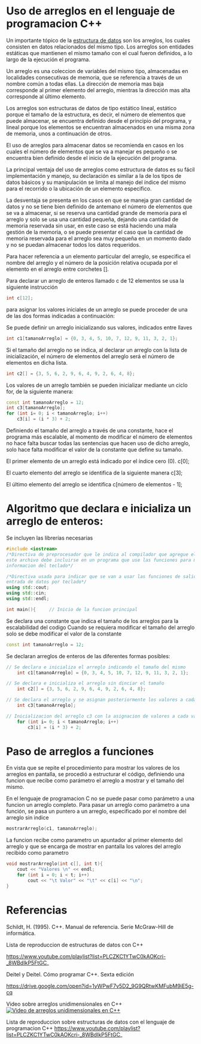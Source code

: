 # Uso de arreglos en el lenguaje de programacion C++

Un importante tópico de la [estructura de datos](https://es.wikipedia.org/wiki/Estructura_de_datos) son los arreglos, los cuales consisten en datos relacionados del mismo tipo.
Los arreglos son entidades estáticas que mantienen el mismo tamaño con el cual fueron definidos, a lo largo de la ejecución el programa.

Un arreglo es una coleccion de variables del mismo tipo, almacenadas en localidades consecutivas de memoria, que se referencia a través de un nombre común a todas ellas. La dirección de memoria mas baja corresponde al primer elemento del arreglo, mientras la dirección mas alta corresponde al último elemento.

Los arreglos son estructuras de datos de tipo estático lineal, estático porque el tamaño de la estructura, es decir, el número de elementos que puede almacenar, se encuentra definido desde el principio del programa, y lineal porque los elementos se encuentran almacenados en una misma zona de memoria, unos a continuación de otros.

El uso de arreglos para almacenar datos se recomienda en casos en los cuales el número de elementos que se va a manejar es pequeño o se encuentra bien definido desde el inicio de la ejecución del programa.

La principal ventaja del uso de arreglos como estructura de datos es su fácil implementación y manejo, su declaración es similar a la de los tipos de datos básicos y su manipulación se limita al manejo del índice del mismo para el recorrido o la ubicación de un elemento especifico.

La desventaja se presenta en los casos en que se maneja gran cantidad de datos y no se tiene bien definido de antemano el número de elementos que se va a almacenar, si se reserva una cantidad grande de memoria para el arreglo y solo se usa una cantidad pequeña, dejando una cantidad de memoria reservada sin usar, en este caso se está haciendo una mala gestión de la memoria, o se puede presentar el caso que la cantidad de memoria reservada para el arreglo sea muy pequeña en un momento dado y no se puedan almacenar todos los datos requeridos.

Para hacer referencia a un elemento particular del arreglo, se especifica el nombre del arreglo y el número de la posición relativa ocupada por el elemento en el arreglo entre corchetes [].

Para declarar un arreglo de enteros llamado c de 12 elementos se usa la siguiente instrucción

```cpp
int c[12];
```

para asignar los valores iniciales de un arreglo se puede proceder de una de las dos formas indicadas a continuación:

Se puede definir un arreglo inicializando sus valores, indicados entre llaves

```cpp
int c1[tamanoArreglo] = {0, 3, 4, 5, 10, 7, 12, 9, 11, 3, 2, 1};
```

Si el tamaño del arreglo no se indica, al declarar un arreglo con la lista de inicialización, el número de elementos del arreglo será el número de elementos en dicha lista.

```cpp
int c2[] = {3, 5, 6, 2, 9, 6, 4, 9, 2, 6, 4, 8};
```

Los valores de un arreglo también se pueden inicializar mediante un ciclo for, de la siguiente manera:

```cpp
const int tamanoArreglo = 12;
int c3[tamanoArreglo];
for (int i= 0; i < tamanoArreglo; i++)
	c3[i] = (i * 3) + 2;
```

Definiendo el tamaño del arreglo a través de una constante, hace el programa más escalable, al momento de modificar el número de elementos  no hace falta buscar todas las sentencias que hacen uso de dicho arreglo, solo hace falta modificar el valor de la constante que define su tamaño.

El primer elemento de un arreglo está indicado por el índice cero (0).
c[0];

El cuarto elemento del arreglo se identifica de la siguiente manera
c[3];

El último elemento del arreglo se identifica
c[número de elementos - 1];

# Algoritmo que declara e inicializa un arreglo de enteros:

Se incluyen las librerías necesarias

```cpp
#include <iostream>
/*Directiva de preprocesador que le indica al compilador que agregue el contenido del archivo iostream
este archivo debe incluirse en un programa que use las funciones para mostrar informacion en la pantalla o leer
informacion del teclado*/

/*Directiva usada para indicar que se van a usar las funciones de salida de datos por pantalla y 
entrada de datos por teclado*/
using std::cout;
using std::cin;
using std::endl;
```

```cpp
int main(){		// Inicio de la funcion principal
```
Se declara una constante que indica el tamaño de los arreglos para la escalabilidad del codigo
Cuando se requiera modificar el tamaño del arreglo solo se debe modificar el valor de la constante

```cpp
const int tamanoArreglo = 12;
```

Se declaran arreglos de enteros de las diferentes formas posibles:

```cpp
// Se declara e inicializa el arreglo indicando el tamaño del mismo
	int c1[tamanoArreglo] = {0, 3, 4, 5, 10, 7, 12, 9, 11, 3, 2, 1};

// Se declara e inicializa el arreglo sin dinciar el tamaño
	int c2[] = {3, 5, 6, 2, 9, 6, 4, 9, 2, 6, 4, 8};

// Se declara el arreglo y se asignan posteriormente los valores a cada variable
	int c3[tamanoArreglo];

// Inicializacion del arreglo c3 con la asignacion de valores a cada variable del arreglo individualmente
	for (int i= 0; i < tamanoArreglo; i++)
		c3[i] = (i * 3) + 2;
```

# Paso de arreglos a funciones

En vista que se repite el procedimiento para mostrar los valores de los arreglos en pantalla, se procedió a estructurar el código, definiendo una funcion que recibe como parámetro el arreglo a mostrar y el tamaño del mismo.

En el lenguaje de programacion C no se puede pasar como parámetro a una funcion un arreglo completo. Para pasar un arreglo como parámetro a una función, se pasa un puntero a un arreglo, especificado por el nombre del arreglo sin indice

```cpp
mostrarArreglo(c1, tamanoArreglo);
```

La funcion recibe como parametro un apuntador al primer elemento del arreglo y que se encarga de mostrar en pantalla los valores del arreglo recibido como parametro

```cpp
void mostrarArreglo(int c[], int t){
	cout << "Valores \n" << endl;
	for (int i = 0; i < t; i++)
		cout << "\t Valor" << "\t" << c[i] << "\n";
}
```

# Referencias

Schildt, H. (1995). C++. Manual de referencia. Serie McGraw-Hill de informática.

Lista de reproduccion de estructuras de datos con C++  

https://www.youtube.com/playlist?list=PLCZKC1YTwC0kAOKcri-_8WBdIkP5FtGC_

Deitel y Deitel. Cómo programar C++. Sexta edición  

https://drive.google.com/open?id=1yWPwF7v5D2_9G9QRtwKMFubM9iE5g-cq

Video sobre arreglos unidimensionales en C++
[![Video de arreglos unidimensionales en C++](https://img.youtube.com/vi/l-kOjxvgyDQ/0.jpg)](https://www.youtube.com/watch?v=l-kOjxvgyDQ)

Lista de reproduccion sobre estructuras de datos con el lenguaje de programacion C++
https://www.youtube.com/playlist?list=PLCZKC1YTwC0kAOKcri-_8WBdIkP5FtGC_
